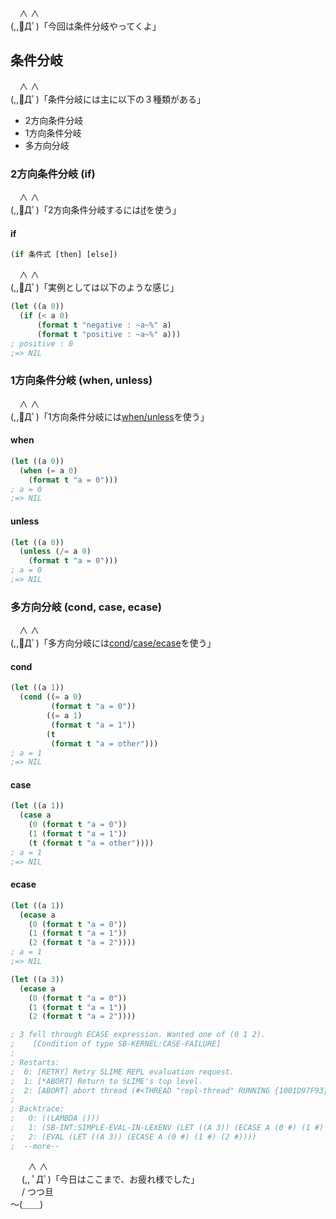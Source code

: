 　∧ ∧  
(,,ﾟДﾟ)「今回は条件分岐やってくよ」

## 条件分岐

　∧ ∧  
(,,ﾟДﾟ)「条件分岐には主に以下の３種類がある」

* 2方向条件分岐
* 1方向条件分岐
* 多方向分岐

### 2方向条件分岐 (if)

　∧ ∧  
(,,ﾟДﾟ)「2方向条件分岐するには[if](http://www.lispworks.com/documentation/HyperSpec/Body/s_if.htm)を使う」


#### if

```lisp
(if 条件式 [then] [else])
```

　∧ ∧  
(,,ﾟДﾟ)「実例としては以下のような感じ」

```lisp
(let ((a 0))
  (if (< a 0)
      (format t "negative : ~a~%" a)
      (format t "positive : ~a~%" a)))
; positive : 0
;=> NIL
```

### 1方向条件分岐 (when, unless)

　∧ ∧  
(,,ﾟДﾟ)「1方向条件分岐には[when/unless](http://www.lispworks.com/documentation/HyperSpec/Body/m_when_.htm)を使う」

#### when

```lisp
(let ((a 0))
  (when (= a 0)
    (format t "a = 0")))
; a = 0
;=> NIL
```

#### unless

```lisp
(let ((a 0))
  (unless (/= a 0)
    (format t "a = 0")))
; a = 0
;=> NIL
```

### 多方向分岐 (cond, case, ecase)

　∧ ∧  
(,,ﾟДﾟ)「多方向分岐には[cond](http://www.lispworks.com/documentation/HyperSpec/Body/m_cond.htm)/[case/ecase](http://www.lispworks.com/documentation/HyperSpec/Body/m_case_.htm)を使う」

#### cond

```lisp
(let ((a 1))
  (cond ((= a 0)
         (format t "a = 0"))
        ((= a 1)
         (format t "a = 1"))
        (t
         (format t "a = other")))
; a = 1
;=> NIL
```

#### case

```lisp
(let ((a 1))
  (case a
    (0 (format t "a = 0"))
    (1 (format t "a = 1"))
    (t (format t "a = other"))))
; a = 1
;=> NIL
```

#### ecase

```lisp
(let ((a 1))
  (ecase a
    (0 (format t "a = 0"))
    (1 (format t "a = 1"))
    (2 (format t "a = 2"))))
; a = 1
;=> NIL
```

```lisp
(let ((a 3))
  (ecase a
    (0 (format t "a = 0"))
    (1 (format t "a = 1"))
    (2 (format t "a = 2"))))

; 3 fell through ECASE expression. Wanted one of (0 1 2).
;    [Condition of type SB-KERNEL:CASE-FAILURE]
; 
; Restarts:
;  0: [RETRY] Retry SLIME REPL evaluation request.
;  1: [*ABORT] Return to SLIME's top level.
;  2: [ABORT] abort thread (#<THREAD "repl-thread" RUNNING {1001D97F93}>)
; 
; Backtrace:
;   0: ((LAMBDA ()))
;   1: (SB-INT:SIMPLE-EVAL-IN-LEXENV (LET ((A 3)) (ECASE A (0 #) (1 #) (2 #))) #<NULL-LEXENV>)
;   2: (EVAL (LET ((A 3)) (ECASE A (0 #) (1 #) (2 #))))
;  --more--
```

　　∧ ∧  
　 (,, ﾟДﾟ)「今日はここまで、お疲れ様でした」  
　 / つつ旦  
～(＿＿)
